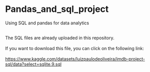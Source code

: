 # Pandas_and_sql_project
Using SQL and pandas for data analytics

<br>The SQL files are already uploaded in this repository.</br> 
<br>If you want to download this file, you can click on the following link:</br> 
<br>https://www.kaggle.com/datasets/luizpaulodeoliveira/imdb-project-sql/data?select=sqlite.9.sql</br>
